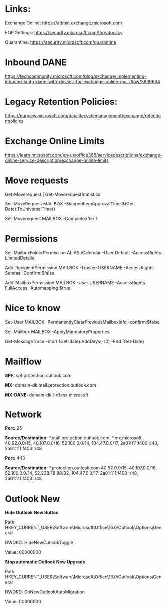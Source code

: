# Links:
Exchange Online: https://admin.exchange.microsoft.com

EOP Settings: https://security.microsoft.com/threatpolicy

Quarantine: https://security.microsoft.com/quarantine

# Inbound DANE
https://techcommunity.microsoft.com/blog/exchange/implementing-inbound-smtp-dane-with-dnssec-for-exchange-online-mail-flow/3939694

# Legacy Retention Policies:
https://purview.microsoft.com/datalifecyclemanagement/exchange/retentionpolicies

# Exchange Online Limits
https://learn.microsoft.com/en-us/office365/servicedescriptions/exchange-online-service-description/exchange-online-limits

# Move requests
Get-Moverequest | Get-MoverequestStatistics

Set-MoveRequest MAILBOX -SkippedItemApprovalTime $(Get-Date).ToUniversalTime()

Set-Moverequest MAILBOX -Completeafter 1

# Permissions
Set-MailboxFolderPermission ALIAS:\Calendar -User Default -AccessRights LimitedDetails

Add-RecipientPermission MAILBOX -Trustee USERNAME -AccessRights Sendas -Confirm:$false

Add-MailboxPermission MAILBOX -User USERNAME -AccessRights FullAccess -Automapping $true

# Nice to know
Set-User MAILBOX -PermanentlyClearPreviousMailboxInfo -confirm:$false

Set-Mailbox MAILBOX -ApplyMandatoryProperties

Get-MessageTrace -Start (Get-date).AddDays(-10) -End (Get-Date)

# Mailflow
**SPF:** spf.protection.outlook.com

**MX:** domain-dk.mail.protection.outlook.com

**MX-DANE:** domain-dk.l-v1.mx.microsoft

# Network
**Port:** 25

**Source/Destination:**
*.mail.protection.outlook.com, *.mx.microsoft
40.92.0.0/15, 40.107.0.0/16, 52.100.0.0/14, 104.47.0.0/17, 2a01:111:f400::/48, 2a01:111:f403::/48

**Port:** 443

**Source/Destination:**
*.protection.outlook.com
40.92.0.0/15, 40.107.0.0/16, 52.100.0.0/14, 52.238.78.88/32, 104.47.0.0/17, 2a01:111:f400::/48, 2a01:111:f403::/48

# Outlook New
**Hide Outlook New Button**

Path: HKEY_CURRENT_USER\Software\Microsoft\Office\16.0\Outlook\Options\General

DWORD: HideNewOutlookToggle

Value: 00000000


**Stop automatic Outlook New Upgrade**

Path: HKEY_CURRENT_USER\Software\Microsoft\Office\16.0\Outlook\Options\General

DWORD: DoNewOutlookAutoMigration

Value: 00000000
